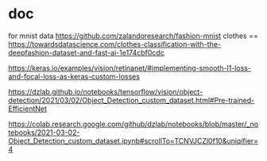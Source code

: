 # doc
for mnist data https://github.com/zalandoresearch/fashion-mnist
clothes == https://towardsdatascience.com/clothes-classification-with-the-deepfashion-dataset-and-fast-ai-1e174cbf0cdc

https://keras.io/examples/vision/retinanet/#implementing-smooth-l1-loss-and-focal-loss-as-keras-custom-losses

https://dzlab.github.io/notebooks/tensorflow/vision/object-detection/2021/03/02/Object_Detection_custom_dataset.html#Pre-trained-EfficientNet

https://colab.research.google.com/github/dzlab/notebooks/blob/master/_notebooks/2021-03-02-Object_Detection_custom_dataset.ipynb#scrollTo=TCNVJCZl0f10&uniqifier=4
